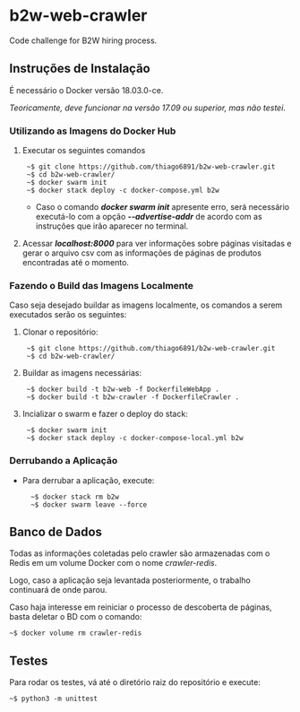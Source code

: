 # b2w-web-crawler

Code challenge for B2W hiring process.

## Instruções de Instalação

É necessário o Docker versão 18.03.0-ce. 

*Teoricamente, deve funcionar na versão 17.09 ou superior, mas não testei*.

### Utilizando as Imagens do Docker Hub

1. Executar os seguintes comandos

        ~$ git clone https://github.com/thiago6891/b2w-web-crawler.git
        ~$ cd b2w-web-crawler/
        ~$ docker swarm init
        ~$ docker stack deploy -c docker-compose.yml b2w

    - Caso o comando ***docker swarm init*** apresente erro, será necessário executá-lo com a opção ***--advertise-addr*** de acordo com as instruções que irão aparecer no terminal.

2. Acessar ***localhost:8000*** para ver informações sobre páginas visitadas e gerar o arquivo csv com as informações de páginas de produtos encontradas até o momento.

### Fazendo o Build das Imagens Localmente

Caso seja desejado buildar as imagens localmente, os comandos a serem executados serão os seguintes:

1. Clonar o repositório:

        ~$ git clone https://github.com/thiago6891/b2w-web-crawler.git
        ~$ cd b2w-web-crawler/

2. Buildar as imagens necessárias:

        ~$ docker build -t b2w-web -f DockerfileWebApp .
        ~$ docker build -t b2w-crawler -f DockerfileCrawler .

3. Incializar o swarm e fazer o deploy do stack:

        ~$ docker swarm init
        ~$ docker stack deploy -c docker-compose-local.yml b2w

### Derrubando a Aplicação

- Para derrubar a aplicação, execute:

        ~$ docker stack rm b2w
        ~$ docker swarm leave --force

## Banco de Dados

Todas as informações coletadas pelo crawler são armazenadas com o Redis em um volume Docker com o nome *crawler-redis*.

Logo, caso a aplicação seja levantada posteriormente, o trabalho continuará de onde parou.

Caso haja interesse em reiniciar o processo de descoberta de páginas, basta deletar o BD com o comando:

    ~$ docker volume rm crawler-redis

## Testes

Para rodar os testes, vá até o diretório raiz do repositório e execute:

    ~$ python3 -m unittest
